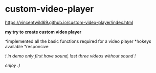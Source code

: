 # custom-video-player

https://vincentwild69.github.io/custom-video-player/index.html

**my try to create custom video player**

*implemented all the basic functions required for a video player
*hokeys available
*responsive

_! in demo only first have sound, last three videos without sound !_

_enjoy :)_
